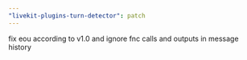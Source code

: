 ```yaml
---
"livekit-plugins-turn-detector": patch
---
```


fix eou according to v1.0 and ignore fnc calls and outputs in message history